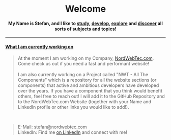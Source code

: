 <h1 align="center">Welcome </h1>

<h4 align="center">
  My Name is Stefan, and I like to <ins>study</ins>, <ins>develop</ins>, <ins>explore</ins> and <ins>discover</ins> all sorts of subjects and topics!
</h4>

<hr>

<h4><ins>What I am currently working on</ins></h4>

><p>
>  At the moment I am working on my Company, <a href="https://www.nordwebtec.com/">NordWebTec.com</a>. Come check us out if you need a fast and performant website!
>    <br>
>    <br>
>  I am also currently working on a Project called "NWT - All The Components" which is a repository for all the website sections (or components) that active and ambitious developers have developed over the years.
>  If you have a component that you think would benefit others, feel free to reach out! I will add it to the GitHub Repository and to the NordWebTec.com Website (together with your Name and LinkedIn profile or other links you would like to add!).
></p>

<br>

><p>
>  E-Mail: stefan@nordwebtec.com
>  <br>
>  LinkedIn: Find me <a href="www.linkedin.com/in/stefan-lüllmann">on LinkedIn</a> and connect with me!
></p>

<br>

<!--
**OneDev49/OneDev49** is a ✨ _special_ ✨ repository because its `README.md` (this file) appears on your GitHub profile.

Here are some ideas to get you started:

- 🔭 I’m currently working on ...
- 🌱 I’m currently learning ...
- 👯 I’m looking to collaborate on ...
- 🤔 I’m looking for help with ...
- 💬 Ask me about ...
- How to reach me: ...
- 😄 Pronouns: ...
- ⚡ Fun fact: ...




<h4 align="left"><ins>Languages and Tools:</ins></h4>

><p><strong>Languages</strong> and <strong>Tools</strong> I am currently using: <br><em>(New ones will be added accordingly)</em></p>

<p align="left"> 
  <a href="https://www.w3.org/html/" target="_blank" rel="noreferrer"> 
    <img src="https://raw.githubusercontent.com/devicons/devicon/master/icons/html5/html5-original-wordmark.svg" alt="html5" width="40" height="40"/> 
  </a> 

  <a href="https://www.w3schools.com/css/" target="_blank" rel="noreferrer"> 
    <img src="https://raw.githubusercontent.com/devicons/devicon/master/icons/css3/css3-original-wordmark.svg" alt="css3" width="40" height="40"/> 
  </a> 

  <a href="https://sass-lang.com" target="_blank" rel="noreferrer"> 
    <img src="https://raw.githubusercontent.com/devicons/devicon/master/icons/sass/sass-original.svg" alt="sass" width="40" height="40"/> 
  </a> 

  <a href="https://getbootstrap.com" target="_blank" rel="noreferrer"> 
    <img src="https://raw.githubusercontent.com/devicons/devicon/master/icons/bootstrap/bootstrap-plain-wordmark.svg" alt="bootstrap" width="40" height="40"/> 
  </a> 

  <a href="https://developer.mozilla.org/en-US/docs/Web/JavaScript" target="_blank" rel="noreferrer"> 
    <img src="https://raw.githubusercontent.com/devicons/devicon/master/icons/javascript/javascript-original.svg" alt="javascript" width="40" height="40"/> 
  </a> 

  <a href="https://reactjs.org/" target="_blank" rel="noreferrer"> 
    <img src="https://raw.githubusercontent.com/devicons/devicon/master/icons/react/react-original-wordmark.svg" alt="react" width="40" height="40"/> 
  </a> 

  <a href="https://www.linux.org/" target="_blank" rel="noreferrer"> 
    <img src="https://raw.githubusercontent.com/devicons/devicon/master/icons/linux/linux-original.svg" alt="linux" width="40" height="40"/> 
  </a> 
  
  <a href="https://www.gnu.org/software/bash/" target="_blank" rel="noreferrer"> 
    <img src="https://www.vectorlogo.zone/logos/gnu_bash/gnu_bash-icon.svg" alt="bash" width="40" height="40"/> 
  </a> 
  
  <a href="https://git-scm.com/" target="_blank" rel="noreferrer"> 
    <img src="https://www.vectorlogo.zone/logos/git-scm/git-scm-icon.svg" alt="git" width="40" height="40"/> 
  </a> 
  
  <a href="https://www.figma.com/" target="_blank" rel="noreferrer"> 
    <img src="https://www.vectorlogo.zone/logos/figma/figma-icon.svg" alt="figma" width="40" height="40"/> 
  </a> 
</p>
-->
